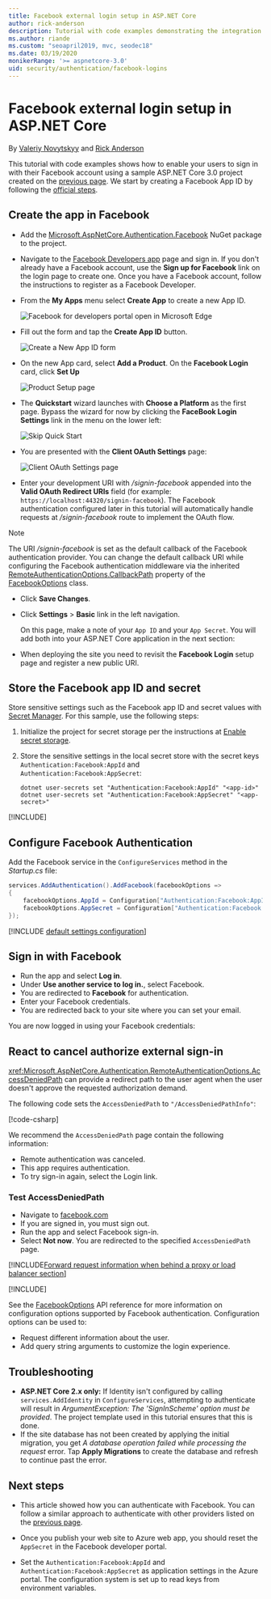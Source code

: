 ```yaml
---
title: Facebook external login setup in ASP.NET Core
author: rick-anderson
description: Tutorial with code examples demonstrating the integration of Facebook account user authentication into an existing ASP.NET Core app.
ms.author: riande
ms.custom: "seoapril2019, mvc, seodec18"
ms.date: 03/19/2020
monikerRange: '>= aspnetcore-3.0'
uid: security/authentication/facebook-logins
---
```


# Facebook external login setup in ASP.NET Core

By [Valeriy Novytskyy](https://github.com/01binary) and [Rick Anderson](https://twitter.com/RickAndMSFT)

<!-- per @rick-anderson and scott addie, don't update images. Remove images and point the customer to the FB set up page. FB needs to maintain  instructions to get key and secret.
-->

This tutorial with code examples shows how to enable your users to sign in with their Facebook account using a sample ASP.NET Core 3.0 project created on the [previous page](xref:security/authentication/social/index). We start by creating a Facebook App ID by following the [official steps](https://developers.facebook.com).

## Create the app in Facebook

* Add the [Microsoft.AspNetCore.Authentication.Facebook](https://www.nuget.org/packages/Microsoft.AspNetCore.Authentication.Facebook) NuGet package to the project.

* Navigate to the [Facebook Developers app](https://developers.facebook.com/apps/) page and sign in. If you don't already have a Facebook account, use the **Sign up for Facebook** link on the login page to create one.  Once you have a Facebook account, follow the instructions to register as a Facebook Developer.

* From the **My Apps** menu select **Create App** to create a new App ID.

   ![Facebook for developers portal open in Microsoft Edge](index/_static/FBMyApps.png)

* Fill out the form and tap the **Create App ID** button.

  ![Create a New App ID form](index/_static/FBNewAppId.png)

* On the new App card, select **Add a Product**.  On the **Facebook Login** card, click **Set Up** 

  ![Product Setup page](index/_static/FBProductSetup.png)

* The **Quickstart** wizard launches with **Choose a Platform** as the first page. Bypass the wizard for now by clicking the **FaceBook Login** **Settings** link in the menu on the lower left:

  ![Skip Quick Start](index/_static/FBSkipQuickStart.png)

* You are presented with the **Client OAuth Settings** page:

  ![Client OAuth Settings page](index/_static/FBOAuthSetup.png)

* Enter your development URI with */signin-facebook* appended into the **Valid OAuth Redirect URIs** field (for example: `https://localhost:44320/signin-facebook`). The Facebook authentication configured later in this tutorial will automatically handle requests at */signin-facebook* route to implement the OAuth flow.

> [!NOTE]
> The URI */signin-facebook* is set as the default callback of the Facebook authentication provider. You can change the default callback URI while configuring the Facebook authentication middleware via the inherited [RemoteAuthenticationOptions.CallbackPath](/dotnet/api/microsoft.aspnetcore.authentication.remoteauthenticationoptions.callbackpath) property of the [FacebookOptions](/dotnet/api/microsoft.aspnetcore.authentication.facebook.facebookoptions) class.

* Click **Save Changes**.

* Click **Settings** > **Basic** link in the left navigation.

  On this page, make a note of your `App ID` and your `App Secret`. You will add both into your ASP.NET Core application in the next section:

* When deploying the site you need to revisit the **Facebook Login** setup page and register a new public URI.

## Store the Facebook app ID and secret

Store sensitive settings such as the Facebook app ID and secret values with [Secret Manager](xref:security/app-secrets). For this sample, use the following steps:

1. Initialize the project for secret storage per the instructions at [Enable secret storage](xref:security/app-secrets#enable-secret-storage).
1. Store the sensitive settings in the local secret store with the secret keys `Authentication:Facebook:AppId` and `Authentication:Facebook:AppSecret`:

    ```dotnetcli
    dotnet user-secrets set "Authentication:Facebook:AppId" "<app-id>"
    dotnet user-secrets set "Authentication:Facebook:AppSecret" "<app-secret>"
    ```

[!INCLUDE[](~/includes/environmentVarableColon.md)]

## Configure Facebook Authentication

Add the Facebook service in the `ConfigureServices` method in the *Startup.cs* file:

```csharp
services.AddAuthentication().AddFacebook(facebookOptions =>
{
    facebookOptions.AppId = Configuration["Authentication:Facebook:AppId"];
    facebookOptions.AppSecret = Configuration["Authentication:Facebook:AppSecret"];
});
```

[!INCLUDE [default settings configuration](includes/default-settings.md)]

## Sign in with Facebook

* Run the app and select **Log in**. 
* Under **Use another service to log in.**, select Facebook.
* You are redirected to **Facebook** for authentication.
* Enter your Facebook credentials.
* You are redirected back to your site where you can set your email.

You are now logged in using your Facebook credentials:

<a name="react"></a>

## React to cancel authorize external sign-in

<xref:Microsoft.AspNetCore.Authentication.RemoteAuthenticationOptions.AccessDeniedPath> can provide a redirect path to the user agent when the user doesn't approve the requested authorization demand.

The following code sets the `AccessDeniedPath` to `"/AccessDeniedPathInfo"`:

[!code-csharp[](~/security/authentication/social/social-code/StartupAccessDeniedPath.cs?name=snippetFB)]

We recommend the `AccessDeniedPath` page contain the following information:

*  Remote authentication was canceled.
* This app requires authentication.
* To try sign-in again, select the Login link.

### Test AccessDeniedPath

* Navigate to [facebook.com](https://www.facebook.com/)
* If you are signed in, you must sign out.
* Run the app and select Facebook sign-in.
* Select **Not now**. You are redirected to the specified `AccessDeniedPath` page.

<!-- End of React  -->
[!INCLUDE[Forward request information when behind a proxy or load balancer section](includes/forwarded-headers-middleware.md)]

[!INCLUDE[](includes/chain-auth-providers.md)]

See the [FacebookOptions](/dotnet/api/microsoft.aspnetcore.builder.facebookoptions) API reference for more information on configuration options supported by Facebook authentication. Configuration options can be used to:

* Request different information about the user.
* Add query string arguments to customize the login experience.

## Troubleshooting

* **ASP.NET Core 2.x only:** If Identity isn't configured by calling `services.AddIdentity` in `ConfigureServices`, attempting to authenticate will result in *ArgumentException: The 'SignInScheme' option must be provided*. The project template used in this tutorial ensures that this is done.
* If the site database has not been created by applying the initial migration, you get *A database operation failed while processing the request* error. Tap **Apply Migrations** to create the database and refresh to continue past the error.

## Next steps

* This article showed how you can authenticate with Facebook. You can follow a similar approach to authenticate with other providers listed on the [previous page](xref:security/authentication/social/index).

* Once you publish your web site to Azure web app, you should reset the `AppSecret` in the Facebook developer portal.

* Set the `Authentication:Facebook:AppId` and `Authentication:Facebook:AppSecret` as application settings in the Azure portal. The configuration system is set up to read keys from environment variables.
